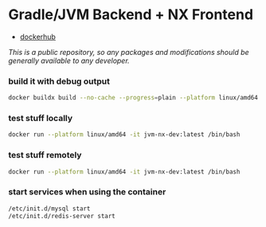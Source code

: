 # Gradle/JVM Backend + NX Frontend 

- [dockerhub](https://hub.docker.com/r/gamindev/jvm-nx-dev)

*_This is a public repository, so any packages and modifications should be generally available to any developer._*

### build it with debug output
```bash
docker buildx build --no-cache --progress=plain --platform linux/amd64 -t jvm-nx-dev:latest .
```

### test stuff locally
```bash
docker run --platform linux/amd64 -it jvm-nx-dev:latest /bin/bash
```

### test stuff remotely
```bash
docker run --platform linux/amd64 -it jvm-nx-dev:latest /bin/bash
```

### start services when using the container
```bash
/etc/init.d/mysql start
/etc/init.d/redis-server start
```
